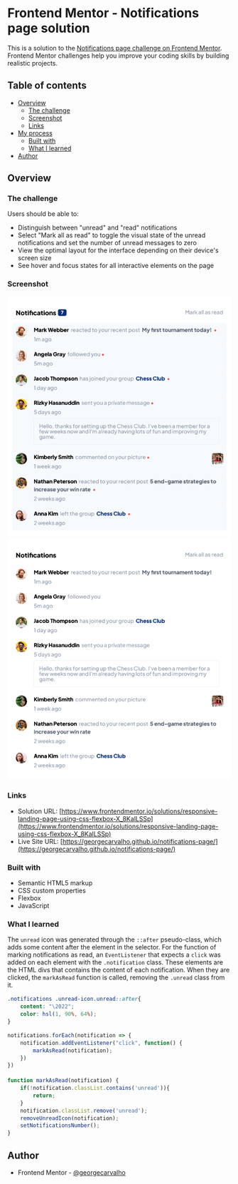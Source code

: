 # Frontend Mentor - Notifications page solution

This is a solution to the [Notifications page challenge on Frontend Mentor](https://www.frontendmentor.io/challenges/notifications-page-DqK5QAmKbC). Frontend Mentor challenges help you improve your coding skills by building realistic projects. 

## Table of contents

- [Overview](#overview)
  - [The challenge](#the-challenge)
  - [Screenshot](#screenshot)
  - [Links](#links)
- [My process](#my-process)
  - [Built with](#built-with)
  - [What I learned](#what-i-learned)
- [Author](#author)

## Overview

### The challenge

Users should be able to:

- Distinguish between "unread" and "read" notifications
- Select "Mark all as read" to toggle the visual state of the unread notifications and set the number of unread messages to zero
- View the optimal layout for the interface depending on their device's screen size
- See hover and focus states for all interactive elements on the page

### Screenshot

![Unread](/assets/images/unread.png)
![Read](/assets/images/read.png)

### Links

- Solution URL: [https://www.frontendmentor.io/solutions/responsive-landing-page-using-css-flexbox-X_8KalLSSp](https://www.frontendmentor.io/solutions/responsive-landing-page-using-css-flexbox-X_8KalLSSp)
- Live Site URL: [https://georgecarvalho.github.io/notifications-page/](https://georgecarvalho.github.io/notifications-page/)

### Built with

- Semantic HTML5 markup
- CSS custom properties
- Flexbox
- JavaScript

### What I learned

The `unread` icon was generated through the `::after` pseudo-class, which adds some content after the element in the selector. For the function of marking notifications as read, an `EventListener` that expects a `click` was added on each element with the `.notification` class. These elements are the HTML divs that contains the content of each notification. When they are clicked, the `markAsRead` function is called, removing the `.unread` class from it.

```css
.notifications .unread-icon.unread::after{
    content: "\2022";
    color: hsl(1, 90%, 64%);
}
```
```js
notifications.forEach(notification => {
    notification.addEventListener("click", function() {
        markAsRead(notification);
    })
})

function markAsRead(notification) {
    if(!notification.classList.contains('unread')){
        return;
    }
    notification.classList.remove('unread');
    removeUnreadIcon(notification);
    setNotificationsNumber();
}
```

## Author

- Frontend Mentor - [@georgecarvalho](https://www.frontendmentor.io/profile/georgecarvalho)

